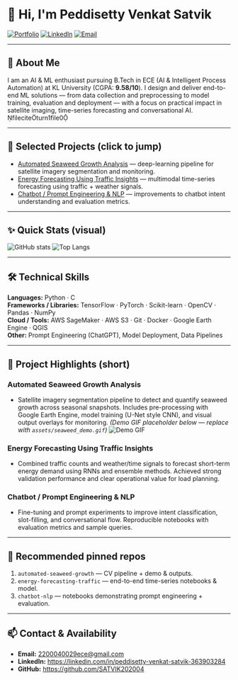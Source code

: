 # 👋 Hi, I'm Peddisetty Venkat Satvik

[![Portfolio](https://img.shields.io/badge/Portfolio-GitHub-blue)](https://github.com/SATVIK202004)
[![LinkedIn](https://img.shields.io/badge/LinkedIn-Connect-blue?logo=linkedin)](https://linkedin.com/in/peddisetty-venkat-satvik-363903284)
[![Email](https://img.shields.io/badge/Email-2200040029ece@gmail.com-red?logo=gmail)](mailto:2200040029ece@gmail.com)

---

## 🚀 About Me
I am an AI & ML enthusiast pursuing B.Tech in ECE (AI & Intelligent Process Automation) at KL University (CGPA: **9.58/10**). I design and deliver end-to-end ML solutions — from data collection and preprocessing to model training, evaluation and deployment — with a focus on practical impact in satellite imaging, time-series forecasting and conversational AI. fileciteturn1file0

---

## 🔭 Selected Projects (click to jump)
- [Automated Seaweed Growth Analysis](#automated-seaweed-growth) — deep-learning pipeline for satellite imagery segmentation and monitoring.  
- [Energy Forecasting Using Traffic Insights](#energy-forecasting-using-traffic-insights) — multimodal time-series forecasting using traffic + weather signals.  
- [Chatbot / Prompt Engineering & NLP](#chatbot--prompt-engineering) — improvements to chatbot intent understanding and evaluation metrics.  

---

## ✨ Quick Stats (visual)
![GitHub stats](https://github-readme-stats.vercel.app/api?username=SATVIK202004&show_icons=true&theme=default)
![Top Langs](https://github-readme-stats.vercel.app/api/top-langs/?username=SATVIK202004&layout=compact)

---

## 🛠️ Technical Skills
**Languages:** Python · C  
**Frameworks / Libraries:** TensorFlow · PyTorch · Scikit-learn · OpenCV · Pandas · NumPy  
**Cloud / Tools:** AWS SageMaker · AWS S3 · Git · Docker · Google Earth Engine · QGIS  
**Other:** Prompt Engineering (ChatGPT), Model Deployment, Data Pipelines

---

## 📌 Project Highlights (short)
### Automated Seaweed Growth Analysis
- Satellite imagery segmentation pipeline to detect and quantify seaweed growth across seasonal snapshots. Includes pre-processing with Google Earth Engine, model training (U-Net style CNN), and visual output overlays for monitoring. *(Demo GIF placeholder below — replace with `assets/seaweed_demo.gif`)*
![Demo GIF](assets/seaweed_demo.gif)

### Energy Forecasting Using Traffic Insights
- Combined traffic counts and weather/time signals to forecast short-term energy demand using RNNs and ensemble methods. Achieved strong validation performance and clear operational value for load planning.

### Chatbot / Prompt Engineering & NLP
- Fine-tuning and prompt experiments to improve intent classification, slot-filling, and conversational flow. Reproducible notebooks with evaluation metrics and sample queries.

---

## 📂 Recommended pinned repos
1. `automated-seaweed-growth` — CV pipeline + demo & outputs.  
2. `energy-forecasting-traffic` — end-to-end time-series notebooks & model.  
3. `chatbot-nlp` — notebooks demonstrating prompt engineering + evaluation.

---

## 📫 Contact & Availability
- **Email:** 2200040029ece@gmail.com  
- **LinkedIn:** https://linkedin.com/in/peddisetty-venkat-satvik-363903284  
- **GitHub:** https://github.com/SATVIK202004








